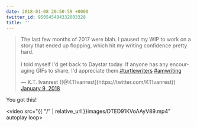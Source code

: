 ```yaml
---
date: 2018-01-08 20:50:59 +0000
twitter_id: 950545404332003328
title: ''
---
```


<blockquote class="twitter-tweet"><p lang="en" dir="ltr">The last few months of 2017 were blah. I paused my WIP to work on a story that ended up flopping, which hit my writing confidence pretty hard.<br><br>I told myself I&#39;d get back to Daystar today. If anyone has any encouraging GIFs to share, I&#39;d appreciate them.<a href="https://twitter.com/hashtag/turtlewriters?src=hash&amp;ref_src=twsrc%5Etfw">#turtlewriters</a> <a href="https://twitter.com/hashtag/amwriting?src=hash&amp;ref_src=twsrc%5Etfw">#amwriting</a></p>&mdash; K.T. Ivanrest ([@KTIvanrest](https://twitter.com/KTIvanrest)) <a href="https://twitter.com/KTIvanrest/status/950544726532460544?ref_src=twsrc%5Etfw">January 9, 2018</a></blockquote>
<script async src="https://platform.twitter.com/widgets.js" charset="utf-8"></script>

You got this!

<video src="{{ \"/\" | relative_url  }}images/DTED91KVoAAyV89.mp4" autoplay loop></video>
